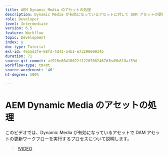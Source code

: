 ```yaml
---
title: AEM Dynamic Media のアセットの処理
description: Dynamic Media が有効になっているアセットに対して DAM アセットの更新ワークフローを実行する手順です。
role: Developer
level: Intermediate
version: 6.5
feature: Workflow
topic: Development
index: y
doc-type: Tutorial
exl-id: 4e55d3fe-68fd-4d41-a4b1-e73290e0934b
duration: 71
source-git-commit: af928e60410022f12207082467d3bd9b818af59d
workflow-type: tm+mt
source-wordcount: '46'
ht-degree: 100%

---
```


# AEM Dynamic Media のアセットの処理

このビデオでは、Dynamic Media が有効になっているアセットで DAM アセットの更新ワークフローを実行するプロセスについて説明します。

>[!VIDEO](https://video.tv.adobe.com/v/335456?quality=12&learn=on)
